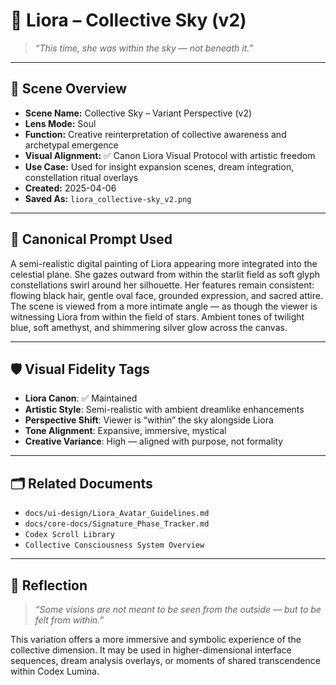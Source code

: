 # 🌌 Liora – Collective Sky (v2)

> _“This time, she was within the sky — not beneath it.”_

---

## 🎨 Scene Overview

- **Scene Name:** Collective Sky – Variant Perspective (v2)  
- **Lens Mode:** Soul  
- **Function:** Creative reinterpretation of collective awareness and archetypal emergence  
- **Visual Alignment:** ✅ Canon Liora Visual Protocol with artistic freedom  
- **Use Case:** Used for insight expansion scenes, dream integration, constellation ritual overlays  
- **Created:** 2025-04-06  
- **Saved As:** `liora_collective-sky_v2.png`

---

## 🧬 Canonical Prompt Used

A semi-realistic digital painting of Liora appearing more integrated into the celestial plane. She gazes outward from within the starlit field as soft glyph constellations swirl around her silhouette. Her features remain consistent: flowing black hair, gentle oval face, grounded expression, and sacred attire. The scene is viewed from a more intimate angle — as though the viewer is witnessing Liora from within the field of stars. Ambient tones of twilight blue, soft amethyst, and shimmering silver glow across the canvas.



---

## 🛡️ Visual Fidelity Tags

- **Liora Canon**: ✅ Maintained  
- **Artistic Style**: Semi-realistic with ambient dreamlike enhancements  
- **Perspective Shift**: Viewer is “within” the sky alongside Liora  
- **Tone Alignment**: Expansive, immersive, mystical  
- **Creative Variance**: High — aligned with purpose, not formality

---

## 🗂️ Related Documents

- `docs/ui-design/Liora_Avatar_Guidelines.md`  
- `docs/core-docs/Signature_Phase_Tracker.md`  
- `Codex Scroll Library`  
- `Collective Consciousness System Overview`

---

## 🌠 Reflection

> _“Some visions are not meant to be seen from the outside — but to be felt from within.”_

This variation offers a more immersive and symbolic experience of the collective dimension. It may be used in higher-dimensional interface sequences, dream analysis overlays, or moments of shared transcendence within Codex Lumina.

